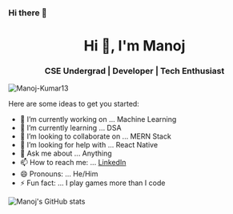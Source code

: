 ### Hi there 👋

<h1 align="center">Hi 👋, I'm Manoj</h1>
<h3 align="center">CSE Undergrad | Developer | Tech Enthusiast </h3>

<p align="left"> <img src="https://komarev.com/ghpvc/?username=Manoj-Kumar13&label=Profile%20views&color=0e75b6&style=flat" alt="Manoj-Kumar13" /> </p>


Here are some ideas to get you started:

- 🔭 I’m currently working on ... Machine Learning
- 🌱 I’m currently learning ... DSA
- 👯 I’m looking to collaborate on ... MERN Stack
- 🤔 I’m looking for help with ... React Native
- 💬 Ask me about ... Anything
- 📫 How to reach me: ... [LinkedIn](https://www.linkedin.com/in/manoj-kumar13/)
- 😄 Pronouns: ... He/Him
- ⚡ Fun fact: ... I play games more than I code


![Manoj's GitHub stats](https://github-readme-stats.vercel.app/api?username=Manoj-Kumar13&show_icons=true&theme=radical&hide=stars)
